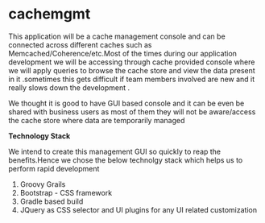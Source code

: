 # cachemgmt
This application will be a cache management console and can be connected across different caches such as Memcached/Coherence/etc.Most of the times during our application development we will be accessing through cache provided console where we will apply queries to browse the cache store and view the data present in it .sometimes this gets difficult if team members involved are new and it really slows down the development .

We thought it is good to have GUI based console and it can be even be shared with business users as most of them they will not be aware/access the cache store where data are temporarily managed 

<b> Technology Stack </b>
<p>
      We intend to create this management GUI so quickly to reap the benefits.Hence we chose the below technolgy stack which helps us to perform rapid development 
    <ol>
      <li>Groovy Grails </li>
      <li>Bootstrap - CSS framework </li>
      <li>Gradle based build </li>
      <li>JQuery as CSS selector and UI plugins for any UI related customization</li>
    </ol>

</p>
